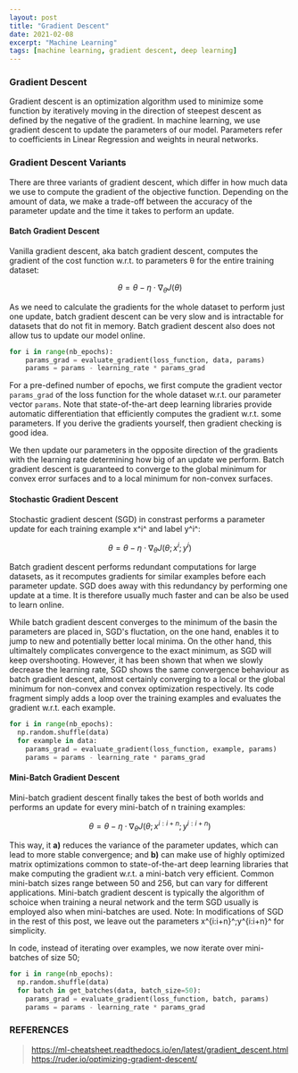 ```yaml
---
layout: post
title: "Gradient Descent"
date: 2021-02-08
excerpt: "Machine Learning"
tags: [machine learning, gradient descent, deep learning]
---
```


### Gradient Descent
Gradient descent is an optimization algorithm used to minimize some function by iteratively moving in the direction of steepest descent as defined by the negative of the gradient. In machine learning, we use gradient descent to update the parameters of our model. Parameters refer to coefficients in Linear Regression and weights in neural networks.

### Gradient Descent Variants
There are three variants of gradient descent, which differ in how much data we use to compute the gradient of the objective function. Depending on the amount of data, we make a trade-off between the accuracy of the parameter update and the time it takes to perform an update.

#### Batch Gradient Descent
Vanilla gradient descent, aka batch gradient descent, computes the gradient of the cost function w.r.t. to parameters θ for the entire training dataset:

$$θ=θ−η⋅∇_θJ\left(θ\right)$$

As we need to calculate the gradients for the whole dataset to perform just one update, batch gradient descent can be very slow and is intractable for datasets that do not fit in memory. Batch gradient descent also does not allow tus to update our model online.

```python
for i in range(nb_epochs):
    params_grad = evaluate_gradient(loss_function, data, params)
    params = params - learning_rate * params_grad
```
For a pre-defined number of epochs, we first compute the gradient vector `params_grad` of the loss function for the whole dataset w.r.t. our parameter vector `params`. Note that state-of-the-art deep learning libraries provide automatic differentiation that efficiently computes the gradient w.r.t. some parameters. If you derive the gradients yourself, then gradient checking is good idea.

We then update our parameters in the opposite direction of the gradients with the learning rate determining how big of an update we perform. Batch gradient descent is guaranteed to converge to the global minimum for convex error surfaces and to a local minimum for non-convex surfaces.

#### Stochastic Gradient Descent
Stochastic gradient descent (SGD) in constrast performs a parameter update for each training example x^i^ and label y^i^:

$$θ=θ−η⋅∇_θJ\left(θ;x^i;y^i\right)$$

Batch gradient descent performs redundant computations for large datasets, as it recomputes gradients for similar examples before each parameter update. SGD does away with this redundancy by performing one update at a time. It is therefore usually much faster and can be also be used to learn online.

While batch gradient descent converges to the minimum of the basin the parameters are placed in, SGD's fluctation, on the one hand, enables it to jump to new and potentially better local minima. On the other hand, this ultimaltely complicates convergence to the exact minimum, as SGD will keep overshooting. However, it has been shown that when we slowly decrease the learning rate, SGD shows the same convergence behaviour as batch gradient descent, almost certainly converging to a local or the global minimum for non-convex and convex optimization respectively. Its code fragment simply adds a loop over the training examples and evaluates the gradient w.r.t. each example.
```python
for i in range(nb_epochs):
  np.random.shuffle(data)
  for example in data:
    params_grad = evaluate_gradient(loss_function, example, params)
    params = params - learning_rate * params_grad
```

#### Mini-Batch Gradient Descent
Mini-batch gradient descent finally takes the best of both worlds and performs an update for every mini-batch of n training examples:

$$θ=θ−η⋅∇_θJ\left(θ;x^{i:i+n};y^{i:i+n}\right)$$

This way, it **a)** reduces the variance of the parameter updates, which can lead to more stable convergence; and **b)** can make use of highly optimized matrix optimizations common to state-of-the-art deep learning libraries that make computing the gradient w.r.t. a mini-batch very efficient. Common mini-batch sizes range between 50 and 256, but can vary for different applications. Mini-batch gradient descent is typically the algorithm of schoice when training a neural network and the term SGD usually is employed also when mini-batches are used. Note: In modifications of SGD in the rest of this post, we leave out the parameters x^{i:i+n}^;y^{i:i+n}^ for simplicity.

In code, instead of iterating over examples, we now iterate over mini-batches of size 50;
```python
for i in range(nb_epochs):
  np.random.shuffle(data)
  for batch in get_batches(data, batch_size=50):
    params_grad = evaluate_gradient(loss_function, batch, params)
    params = params - learning_rate * params_grad
```

### REFERENCES
>https://ml-cheatsheet.readthedocs.io/en/latest/gradient_descent.html
>https://ruder.io/optimizing-gradient-descent/